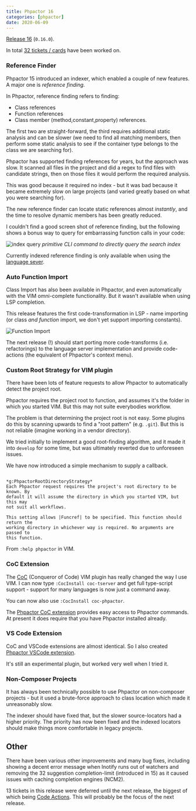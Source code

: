 ```yaml
--- 
title: Phpactor 16
categories: [phpactor]
date: 2020-06-09
---
```

[Release 16](https://github.com/phpactor/phpactor/releases/tag/0.16.0)
(`0.16.0`).

In total [32 tickets / cards](https://github.com/phpactor/phpactor/projects/3) have been worked on.

### Reference Finder

Phpactor 15 introduced an indexer, which enabled a couple of new features. A
major one is _reference finding_.

In Phpactor, reference finding refers to finding:

- Class references
- Function references
- Class member (method,constant,property) references.

The first two are straight-forward, the third requires additional static
analysis and can be slower (we need to find all matching members, then perform
some static analysis to see if the container type belongs to the class we
are searching for).

Phpactor has supported finding references for years, but the approach was
slow. It scanned all files in the project and did a regex to find files with
candidate strings, then on those files it would perform the required analysis.

This was good because it required no index - but it was bad because it became
extremely slow on large projects (and varied greatly based on what you were
searching for).

The new reference finder can locate static references almost _instantly_, and the
time to resolve dynamic members has been greatly reduced.

I couldn't find a good screen shot of reference finding, but the following
shows a bonus way to query for embarrassing function calls in your code:

![index query](/images/2020-06-09/index-search.png)
*primitive CLI command to directly query the search index*

Currently indexed reference finding is only available when using the [language
sever](https://phpactor.readthedocs.io/en/develop/usage/language-server.html).

### Auto Function Import

Class Import has also been available in Phpactor, and even automatically with
the VIM omni-complete functionality. But it wasn't available when using LSP
completion.

This release features the first code-transformation in LSP - name importing
(or class *and function* import, we don't yet support importing constants).

![Function Import](/images/2020-06-09/function-import.gif)

The next release (!) should start porting more code-transforms
(i.e. refactorings) to the language server implementation and provide
code-actions (the equivalent of Phpactor's context menu).

### Custom Root Strategy for VIM plugin

There have been lots of feature requests to allow Phpactor to automatically
detect the project root.

Phpactor requires the project root to function, and assumes it's the folder in
which you started VIM. But this may not suite everybodies workflow.

The problem is that determining the project root is not easy. Some plugins do
this by scanning upwards to find a "root pattern" (e.g. `.git`). But this is
not reliable (imagine working in a vendor directory).

We tried initially to implement a good root-finding algorithm, and it made it
into `develop` for some time, but was ultimately reverted due to unforeseen
issues.

We have now introduced a simple mechanism to supply a callback.

```
                                             *g:PhpactorRootDirectoryStrategy*
Each Phpactor request requires the project's root directory to be known. By
default it will assume the directory in which you started VIM, but this may
not suit all workflows.

This setting allows |Funcref| to be specified. This function should return the
working directory in whichever way is required. No arguments are passed to
this function.
```

From `:help phpactor` in VIM.

### CoC Extension

The [CoC](https://github.com/neoclide/coc.nvim) (Conqueror of Code) VIM plugin
has really changed the way I use VIM. I can now type `:CocInstall coc-tserver`
and get full type-script support - support for many languages is now just a
command away.

You can now also use `:CocInstall coc-phpactor`.

The [Phpactor CoC extension](https://github.com/phpactor/coc-phpactor)
provides easy access to Phpactor commands. At present it does require that you
have Phpactor installed already.

### VS Code Extension

CoC and VSCode extensions are almost identical. So I also created [Phpactor
VSCode extension](https://github.com/phpactor/vscode-phpactor).

It's still an experimental plugin, but worked very well when I tried it.

### Non-Composer Projects

It has always been technically possible to use Phpactor
on non-composer projects - but it used a brute-force approach to class
location which made it unreasonably slow.

The indexer should have fixed that, but the slower source-locators had a
higher priority. The priority has now been fixed and the indexed locators
should make things more comfortable in legacy projects.

## Other

There have been various other improvements and many bug fixes, including
showing a decent error message when Inotify runs out of watchers and removing
the 32 suggestion completion-limit (introduced in 15) as it caused issues with
caching completion engines (NCM2).

13 tickets in this release were deferred until the next release, the biggest
of which being [Code
Actions](https://microsoft.github.io/language-server-protocol/specification#textDocument_codeAction).
This will probably be the focus of the next release.
